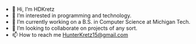 - 👋 Hi, I’m HDKretz
- 👀 I’m interested in programming and technology.
- 🌱 I’m currently working on a B.S. in Computer Science at Michigan Tech.
- 💞️ I’m looking to collaborate on projects of any sort.
- 📫 How to reach me HunterKretz15@gmail.com

<!---
HDKretz/HDKretz is a ✨ special ✨ repository because its `README.md` (this file) appears on your GitHub profile.
You can click the Preview link to take a look at your changes.
--->
